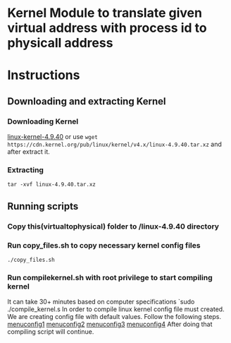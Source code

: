 
# Kernel Module to translate given virtual address with process id to physicall address

# Instructions
## Downloading and extracting Kernel
### Downloading Kernel
 [linux-kernel-4.9.40](https://cdn.kernel.org/pub/linux/kernel/v4.x/linux-4.9.40.tar.xz)
or use `wget https://cdn.kernel.org/pub/linux/kernel/v4.x/linux-4.9.40.tar.xz` and after extract it.
### Extracting
`tar -xvf linux-4.9.40.tar.xz`

## Running scripts
### Copy this(virtualtophysical) folder to /linux-4.9.40 directory

### Run copy_files.sh to copy necessary kernel config files
`./copy_files.sh`
### Run compilekernel.sh with root privilege to start compiling kernel
It can take 30+ minutes based on computer specifications
`sudo ./compile_kernel.s
In order to compile linux kernel config file must created. We are creating config file with default values.
Follow the following steps.
[menuconfig1](https://github.com/omerfdemir/virtualtophysical/blob/master/images/1.png)
[menuconfig2](https://github.com/omerfdemir/virtualtophysical/blob/master/images/2.png)
[menuconfig3](https://github.com/omerfdemir/virtualtophysical/blob/master/images/3.png)
[menuconfig4](https://github.com/omerfdemir/virtualtophysical/blob/master/images/4.png)
After doing that compiling script will continue.
